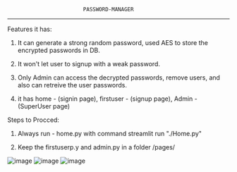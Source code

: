                             PASSWORD-MANAGER 

______________________________________________________________________________ 

Features it has: 

1. It can generate a strong random password, used AES to store the encrypted passwords in DB. 

2. It won't let user to signup with a weak password. 

3. Only Admin can access the decrypted passwords, remove users, and also can retreive the user passwords. 

4. it has home - (signin page), firstuser - (signup page), Admin - (SuperUser page) 

  

Steps to Procced: 

1. Always run - home.py with command streamlit run "./Home.py" 

2. Keep the firstuserp.y and admin.py in a folder /pages/ 

![image](https://github.com/MST-369/Password-Manger/assets/145525421/579ade39-d24b-4875-a63b-a6ce95560c13)
![image](https://github.com/MST-369/Password-Manger/assets/145525421/79432761-7dcc-4ada-b27d-57731da02163)
![image](https://github.com/MST-369/Password-Manger/assets/145525421/3de15255-7362-4300-9de8-801d0118497f)
